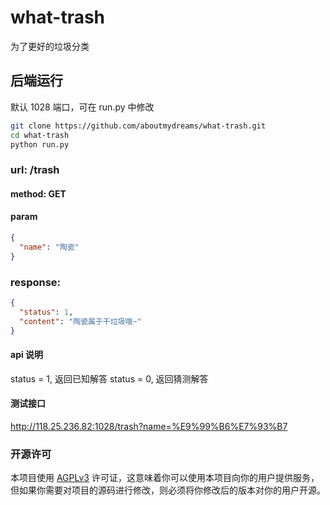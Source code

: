 # what-trash

为了更好的垃圾分类

## 后端运行

默认 1028 端口，可在 run.py 中修改

```bash
git clone https://github.com/aboutmydreams/what-trash.git
cd what-trash
python run.py
```

### url: /trash

#### method: GET

#### param

```json
{
  "name": "陶瓷"
}
```

### response:

```json
{
  "status": 1,
  "content": "陶瓷属于干垃圾哦~"
}
```

#### api 说明

status = 1, 返回已知解答
status = 0, 返回猜测解答

#### 测试接口

http://118.25.236.82:1028/trash?name=%E9%99%B6%E7%93%B7

### 开源许可

本项目使用 [AGPLv3](https://github.com/aboutmydreams/what-trash/blob/master/LICENSE) 许可证，这意味着你可以使用本项目向你的用户提供服务，但如果你需要对项目的源码进行修改，则必须将你修改后的版本对你的用户开源。
